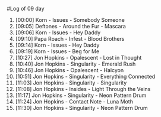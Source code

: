 #Log of 09 day

1. [00:00] Korn - Issues - Somebody Someone
1. [09:05] Deftones - Around the Fur - Mascara
1. [09:06] Korn - Issues - Hey Daddy
1. [09:10] Papa Roach - Infest - Blood Brothers
1. [09:14] Korn - Issues - Hey Daddy
1. [09:19] Korn - Issues - Beg for Me
1. [10:27] Jon Hopkins - Opalescent - Lost in Thought
1. [10:40] Jon Hopkins - Singularity - Emerald Rush
1. [10:46] Jon Hopkins - Opalescent - Halcyon
1. [10:51] Jon Hopkins - Singularity - Everything Connected
1. [11:03] Jon Hopkins - Singularity - Singularity
1. [11:08] Jon Hopkins - Insides - Light Through the Veins
1. [11:17] Jon Hopkins - Singularity - Neon Pattern Drum
1. [11:24] Jon Hopkins - Contact Note - Luna Moth
1. [11:30] Jon Hopkins - Singularity - Neon Pattern Drum
